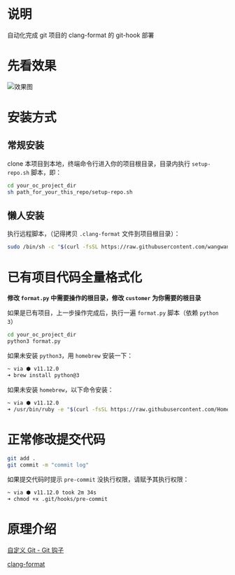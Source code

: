 # 说明
自动化完成 git 项目的 clang-format 的 git-hook 部署

# 先看效果

![效果图](https://raw.githubusercontent.com/wangwanjie/git-hook-clang-format/master/snapshots/example.gif)

# 安装方式
## 常规安装
clone 本项目到本地，终端命令行进入你的项目根目录，目录内执行 `setup-repo.sh` 脚本，即：

```bash
cd your_oc_project_dir
sh path_for_your_this_repo/setup-repo.sh
```

## 懒人安装
执行远程脚本，（记得拷贝 `.clang-format` 文件到项目根目录）：

```bash
sudo /bin/sh -c "$(curl -fsSL https://raw.githubusercontent.com/wangwanjie/git-hook-clang-format/master/setup-repo.sh)"
```

# 已有项目代码全量格式化
**修改 `format.py` 中需要操作的根目录，修改 `customer` 为你需要的根目录**

如果是已有项目，上一步操作完成后，执行一遍 `format.py` 脚本（依赖 `python 3`）

```bash
cd your_oc_project_dir
python3 format.py
```

如果未安装 `python3`，用 `homebrew` 安装一下：

```bash
~ via ⬢ v11.12.0
➜ brew install python@3
```

如果未安装 `homebrew`，以下命令安装：

```bash
~ via ⬢ v11.12.0
➜ /usr/bin/ruby -e "$(curl -fsSL https://raw.githubusercontent.com/Homebrew/install/master/install)"
```

# 正常修改提交代码

```bash
git add .
git commit -m "commit log"
```

如果提交代码时提示 `pre-commit` 没执行权限，请赋予其执行权限：

```bash
~ via ⬢ v11.12.0 took 2m 34s
➜ chmod +x .git/hooks/pre-commit
```

# 原理介绍
[自定义 Git - Git 钩子](https://git-scm.com/book/zh/v2/自定义-Git-Git-钩子)

[clang-format](https://hokein.github.io/2016/01/30/clang-format/)